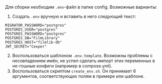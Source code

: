 Для сборки необходим `.env`-файл в папке config. Возможные варианты:

1. Создать `.env` вручную и вставить в него следующий текст: 

```
MIGRATOR_PASSWORD="postgres"
POSTGRES_USER="postgres"
POSTGRES_PASSWORD="postgres"
POSTGRES_DB="FilmLibrary"
POSTGRES_HOST="filmlib-db"
JWT_SECRET="Секрет"
```

2. Воспользоваться шаблоном `.env.template`. Возможны проблемы с несовпадением имён, не успел сделать импорт этих переменных в не-гошные конфиги (например в compose.yml).
3. Воспользоваться скриптом `create_env.sh`. Он принимает 6 аргументов, соответствующих полям в примере или шаблоне.